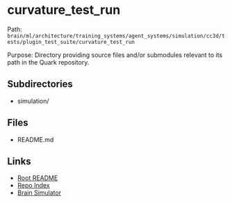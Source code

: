 # curvature_test_run

Path: `brain/ml/architecture/training_systems/agent_systems/simulation/cc3d/tests/plugin_test_suite/curvature_test_run`

Purpose: Directory providing source files and/or submodules relevant to its path in the Quark repository.

## Subdirectories
- simulation/

## Files
- README.md

## Links
- [Root README](../../../../../../../../../README.md)
- [Repo Index](../../../../../../../../../repo_index.json)
- [Brain Simulator](../../../../../../../../../brain/architecture/brain_simulator.py)
